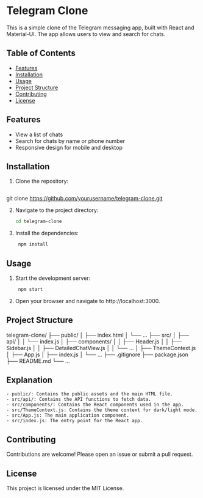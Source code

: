 # Telegram Clone

This is a simple clone of the Telegram messaging app, built with React and Material-UI. The app allows users to view and search for chats.

## Table of Contents

- [Features](#features)
- [Installation](#installation)
- [Usage](#usage)
- [Project Structure](#project-structure)
- [Contributing](#contributing)
- [License](#license)

## Features

- View a list of chats
- Search for chats by name or phone number
- Responsive design for mobile and desktop

## Installation

1. Clone the repository:

   ```bash
git clone https://github.com/yourusername/telegram-clone.git

2. Navigate to the project directory:

     ```bash
    cd telegram-clone

3. Install the dependencies:

   ```bash
    npm install


## Usage

1. Start the development server:

   ```bash
    npm start

2. Open your browser and navigate to http://localhost:3000.


## Project Structure

telegram-clone/
├── public/
│   ├── index.html
│   └── ...
├── src/
│   ├── api/
│   │   └── index.js
│   ├── components/
│   │   ├── Header.js
│   │   ├── Sidebar.js
│   │   ├── DetailedChatView.js
│   │   └── ...
│   ├── ThemeContext.js
│   ├── App.js
│   ├── index.js
│   └── ...
├── .gitignore
├── package.json
├── README.md
└── ...


## Explanation

    - public/: Contains the public assets and the main HTML file.
    - src/api/: Contains the API functions to fetch data.
    - src/components/: Contains the React components used in the app.
    - src/ThemeContext.js: Contains the theme context for dark/light mode.
    - src/App.js: The main application component.
    - src/index.js: The entry point for the React app.

## Contributing
Contributions are welcome! Please open an issue or submit a pull request.


## License
This project is licensed under the MIT License.